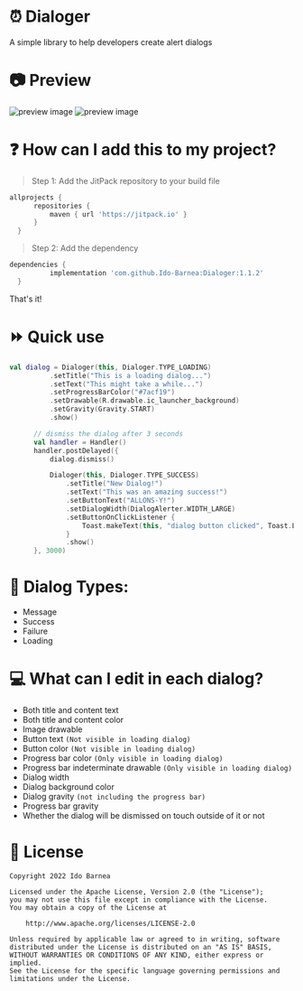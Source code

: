 # :alarm_clock: Dialoger
A simple library to help developers create alert dialogs

# :camera: Preview
![preview image](https://github.com/Ido-Barnea/Dialoger/blob/master/images/loading%20dialog.png)
![preview image](https://github.com/Ido-Barnea/Dialoger/blob/master/images/success%20dialog.png)

# :question: How can I add this to my project?
> Step 1: Add the JitPack repository to your build file
  ```gradle
  allprojects {
		repositories {
			maven { url 'https://jitpack.io' }
		}
	}
  ```
> Step 2: Add the dependency
  ```gradle
  dependencies {
	        implementation 'com.github.Ido-Barnea:Dialoger:1.1.2'
	}
  ```
  That's it!

# :fast_forward: Quick use
  ```kotlin
  val dialog = Dialoger(this, Dialoger.TYPE_LOADING)
            .setTitle("This is a loading dialog...")
            .setText("This might take a while...")
            .setProgressBarColor("#7acf19")
            .setDrawable(R.drawable.ic_launcher_background)
            .setGravity(Gravity.START)
            .show()

        // dismiss the dialog after 3 seconds
        val handler = Handler()
        handler.postDelayed({
            dialog.dismiss()

            Dialoger(this, Dialoger.TYPE_SUCCESS)
                .setTitle("New Dialog!")
                .setText("This was an amazing success!")
                .setButtonText("ALLONS-Y!")
                .setDialogWidth(DialogAlerter.WIDTH_LARGE)
                .setButtonOnClickListener {
                    Toast.makeText(this, "dialog button clicked", Toast.LENGTH_SHORT).show()
                }
                .show()
        }, 3000)
  ```

# :book: Dialog Types:
- Message
- Success
- Failure
- Loading

# :computer: What can I edit in each dialog?
- Both title and content text
- Both title and content color
- Image drawable
- Button text ```(Not visible in loading dialog)```
- Button color ```(Not visible in loading dialog)```
- Progress bar color ```(Only visible in loading dialog)```
- Progress bar indeterminate drawable ```(Only visible in loading dialog)```
- Dialog width
- Dialog background color
- Dialog gravity ```(not including the progress bar)```
- Progress bar gravity
- Whether the dialog will be dismissed on touch outside of it or not

# :briefcase: License
```
Copyright 2022 Ido Barnea

Licensed under the Apache License, Version 2.0 (the "License");
you may not use this file except in compliance with the License.
You may obtain a copy of the License at

    http://www.apache.org/licenses/LICENSE-2.0

Unless required by applicable law or agreed to in writing, software
distributed under the License is distributed on an "AS IS" BASIS,
WITHOUT WARRANTIES OR CONDITIONS OF ANY KIND, either express or implied.
See the License for the specific language governing permissions and
limitations under the License.
```
